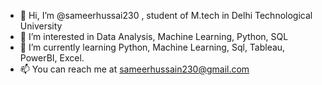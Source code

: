 - 👋 Hi, I’m @sameerhussai230 , student of M.tech in Delhi Technological University
- 👀 I’m interested in Data Analysis, Machine Learning, Python, SQL
- 🌱 I’m currently learning Python, Machine Learning, Sql, Tableau, PowerBI, Excel.
- 📫 You can reach me at  sameerhussain230@gmail.com

<!---
sameerhussai230/sameerhussai230 is a ✨ special ✨ repository because its `README.md` (this file) appears on your GitHub profile.
You can click the Preview link to take a look at your changes.
--->

